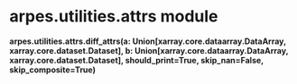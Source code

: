 # arpes.utilities.attrs module

**arpes.utilities.attrs.diff\_attrs(a:
Union\[xarray.core.dataarray.DataArray, xarray.core.dataset.Dataset\],
b: Union\[xarray.core.dataarray.DataArray,
xarray.core.dataset.Dataset\], should\_print=True, skip\_nan=False,
skip\_composite=True)**
